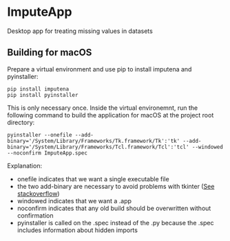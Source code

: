 # ImputeApp
Desktop app for treating missing values in datasets

## Building for macOS

Prepare a virtual environment and use pip to install imputena and pyinstaller:

```ShellSession
pip install imputena
pip install pyinstaller
```

This is only necessary once. Inside the virtual environemnt, run the following
command to build the application for macOS at the project root directory:

```ShellSession
pyinstaller --onefile --add-binary='/System/Library/Frameworks/Tk.framework/Tk':'tk' --add-binary='/System/Library/Frameworks/Tcl.framework/Tcl':'tcl' --windowed --noconfirm ImputeApp.spec
```

Explanation:

* onefile indicates that we want a single executable file
* the two add-binary are necessary to avoid problems with tkinter ([See
 stackoverflow](https://stackoverflow.com/a/56503307))
* windowed indicates that we want a .app
* noconfirm indicates that any old build should be overwritten without
 confirmation
* pyinstaller is called on the .spec instead of the .py because the .spec
 includes information about hidden imports